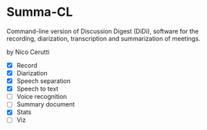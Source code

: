 # Summa-CL
Command-line version of Discussion Digest (DiDi), software for the recording, diarization, transcription and summarization of meetings.

by Nico Cerutti

- [x] Record
- [x] Diarization
- [x] Speech separation
- [x] Speech to text
- [ ] Voice recognition
- [ ] Summary document
- [X] Stats
- [ ] Viz
